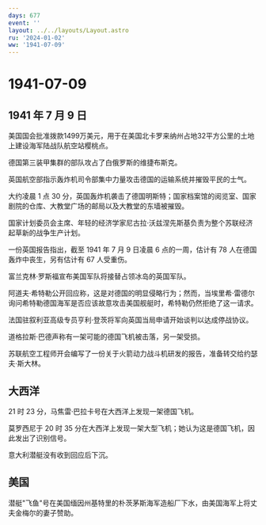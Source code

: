 ```yaml
---
days: 677
event: ''
layout: ../../layouts/Layout.astro
ru: '2024-01-02'
ww: '1941-07-09'
---
```


# 1941-07-09

## 1941 年 7 月 9 日

美国国会批准拨款1499万美元，用于在美国北卡罗来纳州占地32平方公里的土地上建设海军陆战队航空站樱桃点。

德国第三装甲集群的部队攻占了白俄罗斯的维捷布斯克。

英国航空部指示轰炸机司令部集中力量攻击德国的运输系统并摧毁平民的士气。

大约凌晨 1 点 30
分，英国轰炸机袭击了德国明斯特；国家档案馆的阅览室、国家剧院的仓库、大教堂广场的邮局以及大教堂的东墙被摧毁。

国家计划委员会主席、年轻的经济学家尼古拉·沃兹涅先斯基负责为整个苏联经济起草新的战争生产计划。

一份英国报告指出，截至 1941 年 7 月 9 日凌晨 6 点的一周，估计有 78
人在德国轰炸中丧生，另有估计有 67 人受重伤。

富兰克林·罗斯福宣布美国军队将接替占领冰岛的英国军队。

阿道夫·希特勒公开回应称，这是对德国的明显侵略行为；然而，当埃里希·雷德尔询问希特勒德国海军是否应该故意攻击美国舰艇时，希特勒仍然拒绝了这一请求。

法国驻叙利亚高级专员亨利·登茨将军向英国当局申请开始谈判以达成停战协议。

道格拉斯·巴德声称有一架可能的德国飞机被击落，另一架受损。

苏联航空工程师开会编写了一份关于火箭动力战斗机研发的报告，准备转交给约瑟夫·斯大林。

## 大西洋

21 时 23 分，马焦雷·巴拉卡号在大西洋上发现一架德国飞机。

莫罗西尼于 20 时 35
分在大西洋上发现一架大型飞机；她认为这是德国飞机，因此发出了识别信号。

意大利潜艇没有收到回应后下沉。

## 美国

潜艇"飞鱼"号在美国缅因州基特里的朴茨茅斯海军造船厂下水，由美国海军上将丈夫金梅尔的妻子赞助。